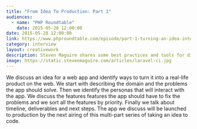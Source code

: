 ```yaml
---
title: "From Idea To Production: Part 1"
audiences:
  - name: "PHP Roundtable"
    date: 2015-05-28 12:00:00
date: 2015-05-28 12:00:00
link: https://www.phproundtable.com/episode/part-1-turning-an-idea-into-code-for-production
category: interview
layout: creativework
description: Steven Maguire shares some best practices and tools for discovering requirements for a green field minimum viable product
image: https://static.stevenmaguire.com/articles/laravel-ci.jpg
---
```


We discuss an idea for a web app and identify ways to turn it into a real-life product on the web. We start with describing the domain and the problems the app should solve. Then we identify the personas that will interact with the app. We discuss the features features the app should have to fix the problems and we sort all the features by priority. Finally we talk about timeline, deliverables and next steps. The app we discuss will be launched to production by the next airing of this multi-part series of taking an idea to code.
